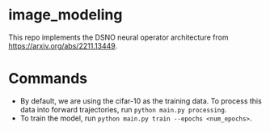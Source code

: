 # image_modeling
This repo implements the DSNO neural operator architecture from https://arxiv.org/abs/2211.13449.

# Commands
- By default, we are using the cifar-10 as the training data. To process this data into forward trajectories, run `python main.py processing`.
- To train the model, run `python main.py train --epochs <num_epochs>`.

